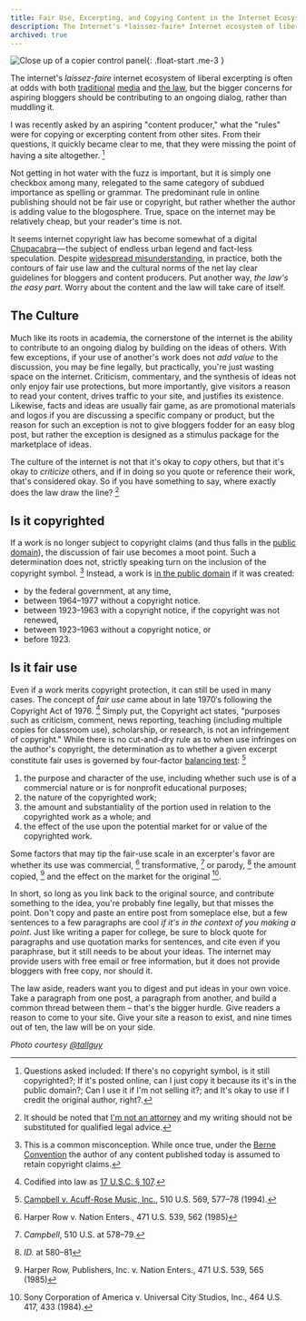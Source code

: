 ```yaml
---
title: Fair Use, Excerpting, and Copying Content in the Internet Ecosystem
description: The Internet's *laissez-faire* Internet ecosystem of liberal excerpting is often at odds with both traditional media and the law.
archived: true
---
```


![Close up of a copier control panel](https://ben.balter.com/wp-content/uploads/2011/04/2146845610_ebd95e5f4e_b-300x200.jpg "Copier"){: .float-start .me-3 }

The internet's *laissez-faire* internet ecosystem of liberal excerpting is often at odds with both [traditional](http://www.washingtonpost.com/wp-dyn/content/article/2009/07/31/AR2009073102476.html) [media](http://www.niemanlab.org/2009/08/gawker-and-the-washington-post-a-case-study-in-fair-use/) and [the law](http://ilt.eff.org/index.php/Copyright:_Fair_Use), but the bigger concerns for aspiring bloggers should be contributing to an ongoing dialog, rather than muddling it.

I was recently asked by an aspiring "content producer," what the "rules" were for copying or excerpting content from other sites. From their questions, it quickly became clear to me, that they were missing the point of having a site altogether. [^1]

Not getting in hot water with the fuzz is important, but it is simply one checkbox among many, relegated to the same category of subdued importance as spelling or grammar. The predominant rule in online publishing should not be fair use or copyright, but rather whether the author is adding value to the blogosphere. True, space on the internet may be relatively cheap, but your reader's time is not.

It seems internet copyright law has become somewhat of a digital [Chupacabra](https://www.youtube.com/watch?v=_yq_0KuXu64) — the subject of endless urban legend and fact-less speculation. Despite [widespread misunderstanding](http://www.llrx.com/features/bloggersbeware.htm), in practice, both the contours of fair use law and the cultural norms of the net lay clear guidelines for bloggers and content producers. Put another way, *the law's the easy part*. Worry about the content and the law will take care of itself.

## The Culture

Much like its roots in academia, the cornerstone of the internet is the ability to contribute to an ongoing dialog by building on the ideas of others. With few exceptions, if your use of another's work does not *add value* to the discussion, you may be fine legally, but practically, you're just wasting space on the internet. Criticism, commentary, and the synthesis of ideas not only enjoy fair use protections, but more importantly, give visitors a reason to read your content, drives traffic to your site, and justifies its existence. Likewise, facts and ideas are usually fair game, as are promotional materials and logos if you are discussing a specific company or product, but the reason for such an exception is not to give bloggers fodder for an easy blog post, but rather the exception is designed as a stimulus package for the marketplace of ideas.

The culture of the internet is not that it's okay to *copy* others, but that it's okay to *criticize* others, and if in doing so you quote or reference their work, that's considered okay. So if you have something to say, where exactly does the law draw the line? [^2]

## Is it copyrighted

If a work is no longer subject to copyright claims (and thus falls in the [public domain](http://www.law.duke.edu/cspd/comics/zoomcomic.html)), the discussion of fair use becomes a moot point. Such a determination does not, strictly speaking turn on the inclusion of the copyright symbol. [^3] Instead, a work is [in the public domain](http://www.unc.edu/\~unclng/public-d.htm) if it was created:

* by the federal government, at any time,
* between 1964–1977 without a copyright notice.
* between 1923–1963 with a copyright notice, if the copyright was not renewed,
* between 1923–1963 without a copyright notice, or
* before 1923.

## Is it fair use

Even if a work merits copyright protection, it can still be used in many cases. The concept of *fair use* came about in late 1970′s following the Copyright Act of 1976. [^4] Simply put, the Copyright act states, "purposes such as criticism, comment, news reporting, teaching (including multiple copies for classroom use), scholarship, or research, is not an infringement of copyright." While there is no cut-and-dry rule as to when use infringes on the author's copyright, the determination as to whether a given excerpt constitute fair uses is governed by four-factor [balancing test](http://en.wikipedia.org/wiki/Balancing_test): [^5]

1. the purpose and character of the use, including whether such use is of a commercial nature or is for nonprofit educational purposes;
2. the nature of the copyrighted work;
3. the amount and substantiality of the portion used in relation to the copyrighted work as a whole; and
4. the effect of the use upon the potential market for or value of the copyrighted work.

Some factors that may tip the fair-use scale in an excerpter's favor are whether its use was commercial, [^6] transformative, [^7] or parody, [^8] the amount copied, [^9] and the effect on the market for the original [^10].

In short, so long as you link back to the original source, and contribute something to the idea, you're probably fine legally, but that misses the point. Don't copy and paste an entire post from someplace else, but a few sentences to a few paragraphs are cool *if it's in the context of you making a point*. Just like writing a paper for college, be sure to block quote for paragraphs and use quotation marks for sentences, and cite even if you paraphrase, but it still needs to be about your ideas. The internet may provide users with free email or free information, but it does not provide bloggers with free copy, nor should it.

The law aside, readers want you to digest and put ideas in your own voice. Take a paragraph from one post, a paragraph from another, and build a common thread between them – that's the bigger hurdle. Give readers a reason to come to your site. Give your site a reason to exist, and nine times out of ten, the law will be on your side.

*Photo courtesy [@tallguy](http://www.flickr.com/photos/talllguy/2146845610/)*

[^1]: Questions asked included: If there's no copyright symbol, is it still copyrighted?; If it's posted online, can I just copy it because its it's in the public domain?; Can I use it if I'm not selling it?; and It's okay to use if I credit the original author, right?.

[^2]: It should be noted that [I'm not an attorney](https://ben.balter.com/fine-print/) and my writing should not be substituted for qualified legal advice.

[^3]: This is a common misconception. While once true, under the [Berne Convention](http://en.wikipedia.org/wiki/Berne_Convention_for_the_Protection_of_Literary_and_Artistic_Works) the author of any content published today is assumed to retain copyright claims.

[^4]: Codified into law as [17 U.S.C. § 107](http://www.law.cornell.edu/uscode/17/107.html).

[^5]: [Campbell v. Acuff-Rose Music, Inc.](http://www.law.cornell.edu/supct/html/92-1292.ZS.html), 510 U.S. 569, 577–78 (1994).

[^6]: Harper Row v. Nation Enters., 471 U.S. 539, 562 (1985)

[^7]: *Campbell*, 510 U.S. at 578–79.

[^8]: *ID.* at 580–81

[^9]: Harper Row, Publishers, Inc. v. Nation Enters., 471 U.S. 539, 565 (1985)

[^10]: Sony Corporation of America v. Universal City Studios, Inc., 464 U.S. 417, 433 (1984).
